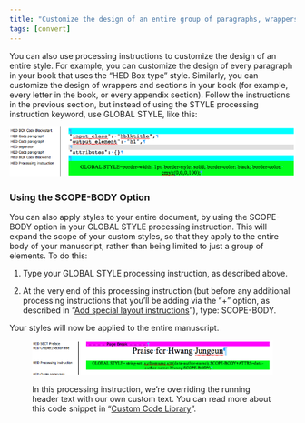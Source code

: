 ```yaml
---
title: "Customize the design of an entire group of paragraphs, wrappers, or sections"
tags: [convert]
---
```

 
<html><body><section data-type="chapter" class="hsecchapter" data-hederis-type="hsecchapter" id="global-paragraph-design" data-pi-attrs="id: global-paragraph-design; data-tags: convert;" role="doc-chapter" data-tags="convert" data-author-name=" " data-book-title=" " title="Customize the design of an entire group of paragraphs, wrappers, or sections"><p class="hblkp" data-hederis-type="hblkp" id="p5KjyQyRk">You can also use processing instructions to customize the design of an entire style. For example, you can customize the design of every paragraph in your book that uses the &#8220;HED Box type&#8221; style. Similarly, you can customize the design of wrappers and sections in your book (for example, every letter in the book, or every appendix section). Follow the instructions in the previous section, but instead of using the STYLE processing instruction keyword, use GLOBAL STYLE, like this:</p><img data-hederis-type="hblkimg" class="hblkimg" id="p3LscINdh" src="/images/globalstyle.png" data-img-src="/images/globalstyle.png"/><section class="hwprsubsection" data-hederis-type="hwprsubsection" id="pVQqTdj8T" data-type="subsection" title="Using the SCOPE-BODY Option"><h1 data-hederis-type="hblktitle" class="hblktitle" id="ptkzhjiqI">Using the SCOPE-BODY Option</h1><p class="hblkp" data-hederis-type="hblkp" id="pFVVHFRAU">You can also apply styles to your entire document, by using the SCOPE-BODY option in your GLOBAL STYLE processing instruction. This will expand the scope of your custom styles, so that they apply to the entire body of your manuscript, rather than being limited to just a group of elements. To do this:</p><ol class="hwprnumlist" data-hederis-type="hwprnumlist" id="pEvTCedV8"><li class="hblkoli" data-hederis-type="hblkoli" id="li5vqwbTHH"><p class="hblkoli" data-hederis-type="hblklip" id="p6bh3dTxA">Type your GLOBAL STYLE processing instruction, as described above.</p></li><li class="hblkoli" data-hederis-type="hblkoli" id="liWpbhov70"><p class="hblkoli" data-hederis-type="hblklip" id="p3G9aTqjT">At the very end of this processing instruction (but before any additional processing instructions that you&#8217;ll be adding via the &#8220;+&#8221; option, as described in &#8220;<a href="{% link _docs/custom-design.md %}" data-hederis-type="hspana" id="pkKaVIIFc"><span class="Hyperlink" data-hederis-type="hspnspan" id="p7WDOMbnq">Add special layout instructions</span></a>&#8221;), type: SCOPE-BODY.</p></li></ol><p class="hblkp" data-hederis-type="hblkp" id="pjgpxAc1B">Your styles will now be applied to the entire manuscript.</p><figure class="hwprfig" data-hederis-type="hwprfig" id="pGsmUUGpW"><img data-hederis-type="hblkimg" class="hblkimg" id="ptNQaBsBa" src="/images/globalscopebody.png" data-img-src="/images/globalscopebody.png"/><p class="hblkcaption" data-hederis-type="hblkcaption" id="pJDCyFMMq">In this processing instruction, we&#8217;re overriding the running header text with our own custom text. You can read more about this code snippet in &#8220;<a href="{% link _docs/custom-style-library.md %}" data-hederis-type="hspana" id="pZIdoc9Ww"><span class="Hyperlink" data-hederis-type="hspnspan" id="pbAvW1DmY">Custom Code Library</span></a>&#8221;.</p></figure></section></section></body></html>
